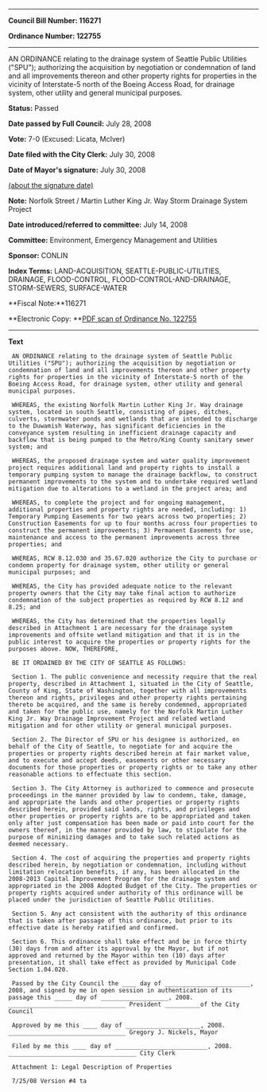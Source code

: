 

********

**Council Bill Number: 116271**
   
**Ordinance Number: 122755**
********

 AN ORDINANCE relating to the drainage system of Seattle Public Utilities ("SPU"); authorizing the acquisition by negotiation or condemnation of land and all improvements thereon and other property rights for properties in the vicinity of Interstate-5 north of the Boeing Access Road, for drainage system, other utility and general municipal purposes.

**Status:** Passed
   
**Date passed by Full Council:** July 28, 2008
   
**Vote:** 7-0 (Excused: Licata, McIver)
   
**Date filed with the City Clerk:** July 30, 2008
   
**Date of Mayor's signature:** July 30, 2008
   
[(about the signature date)](/~public/approvaldate.htm)
   
   
**Note:** Norfolk Street / Martin Luther King Jr. Way Storm Drainage System Project

   
**Date introduced/referred to committee:** July 14, 2008
   
**Committee:** Environment, Emergency Management and Utilities
   
**Sponsor:** CONLIN
   
   
**Index Terms:** LAND-ACQUISITION, SEATTLE-PUBLIC-UTILITIES, DRAINAGE, FLOOD-CONTROL, FLOOD-CONTROL-AND-DRAINAGE, STORM-SEWERS, SURFACE-WATER

**Fiscal Note:**116271

**Electronic Copy: **[PDF scan of Ordinance No. 122755](/~archives/Ordinances/Ord_122755.pdf)

********

**Text**
   
```
 AN ORDINANCE relating to the drainage system of Seattle Public Utilities ("SPU"); authorizing the acquisition by negotiation or condemnation of land and all improvements thereon and other property rights for properties in the vicinity of Interstate-5 north of the Boeing Access Road, for drainage system, other utility and general municipal purposes.

 WHEREAS, the existing Norfolk Martin Luther King Jr. Way drainage system, located in south Seattle, consisting of pipes, ditches, culverts, stormwater ponds and wetlands that are intended to discharge to the Duwamish Waterway, has significant deficiencies in the conveyance system resulting in inefficient drainage capacity and backflow that is being pumped to the Metro/King County sanitary sewer system; and

 WHEREAS, the proposed drainage system and water quality improvement project requires additional land and property rights to install a temporary pumping system to manage the drainage backflow, to construct permanent improvements to the system and to undertake required wetland mitigation due to alterations to a wetland in the project area; and

 WHEREAS, to complete the project and for ongoing management, additional properties and property rights are needed, including: 1) Temporary Pumping Easements for two years across two properties; 2) Construction Easements for up to four months across four properties to construct the permanent improvements; 3) Permanent Easements for use, maintenance and access to the permanent improvements across three properties; and

 WHEREAS, RCW 8.12.030 and 35.67.020 authorize the City to purchase or condemn property for drainage system, other utility or general municipal purposes; and

 WHEREAS, the City has provided adequate notice to the relevant property owners that the City may take final action to authorize condemnation of the subject properties as required by RCW 8.12 and 8.25; and

 WHEREAS, the City has determined that the properties legally described in Attachment 1 are necessary for the drainage system improvements and offsite wetland mitigation and that it is in the public interest to acquire the properties or property rights for the purposes above. NOW, THEREFORE,

 BE IT ORDAINED BY THE CITY OF SEATTLE AS FOLLOWS:

 Section 1. The public convenience and necessity require that the real property, described in Attachment 1, situated in the City of Seattle, County of King, State of Washington, together with all improvements thereon and rights, privileges and other property rights pertaining thereto be acquired, and the same is hereby condemned, appropriated and taken for the public use, namely for the Norfolk Martin Luther King Jr. Way Drainage Improvement Project and related wetland mitigation and for other utility or general municipal purposes.

 Section 2. The Director of SPU or his designee is authorized, on behalf of the City of Seattle, to negotiate for and acquire the properties or property rights described herein at fair market value, and to execute and accept deeds, easements or other necessary documents for those properties or property rights or to take any other reasonable actions to effectuate this section.

 Section 3. The City Attorney is authorized to commence and prosecute proceedings in the manner provided by law to condemn, take, damage, and appropriate the lands and other properties or property rights described herein, provided said lands, rights, and privileges and other properties or property rights are to be appropriated and taken only after just compensation has been made or paid into court for the owners thereof, in the manner provided by law, to stipulate for the purpose of minimizing damages and to take such related actions as deemed necessary.

 Section 4. The cost of acquiring the properties and property rights described herein, by negotiation or condemnation, including without limitation relocation benefits, if any, has been allocated in the 2008-2013 Capital Improvement Program for the drainage system and appropriated in the 2008 Adopted Budget of the City. The properties or property rights acquired under authority of this ordinance will be placed under the jurisdiction of Seattle Public Utilities.

 Section 5. Any act consistent with the authority of this ordinance that is taken after passage of this ordinance, but prior to its effective date is hereby ratified and confirmed.

 Section 6. This ordinance shall take effect and be in force thirty (30) days from and after its approval by the Mayor, but if not approved and returned by the Mayor within ten (10) days after presentation, it shall take effect as provided by Municipal Code Section 1.04.020.

 Passed by the City Council the ____ day of ________________________, 2008, and signed by me in open session in authentication of its passage this _____ day of ___________________, 2008. _________________________________ President __________of the City Council

 Approved by me this ____ day of _____________________, 2008. _________________________________ Gregory J. Nickels, Mayor

 Filed by me this ____ day of __________________________, 2008. ____________________________________ City Clerk

 Attachment 1: Legal Description of Properties

 7/25/08 Version #4 ta

```

